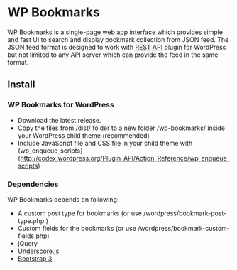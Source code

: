# WP Bookmarks #

WP Bookmarks is a single-page web app interface which provides simple and fast UI to search and display bookmark collection from JSON feed. The JSON feed format is designed to work with [REST API](http://developer.wordpress.com/docs/api/) plugin for WordPress but not limited to any API server which can provide the feed in the same format.

## Install ##

### WP Bookmarks for WordPress ###

* Download the latest release.
* Copy the files from /dist/ folder to a new folder /wp-bookmarks/ inside your WordPress child theme (recommended)
* Include JavaScript file and CSS file in your child theme with (wp_enqueue_scripts](http://codex.wordpress.org/Plugin_API/Action_Reference/wp_enqueue_scripts)

### Dependencies ###

WP Bookmarks depends on following:

* A custom post type for bookmarks (or use /wordpress/bookmark-post-type.php )
* Custom fields for the bookmarks (or use /wordpress/bookmark-custom-fields.php)
* jQuery
* [Underscore.js](http://underscorejs.org/)
* [Bootstrap 3](http://getbootstrap.com/)
